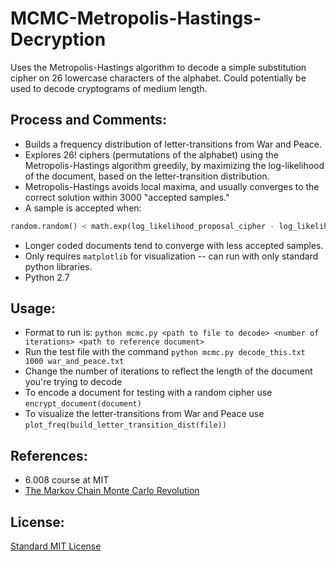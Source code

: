 
# MCMC-Metropolis-Hastings-Decryption
Uses the Metropolis-Hastings algorithm to decode a simple substitution cipher on 26 lowercase characters of the alphabet.
Could potentially be used to decode cryptograms of medium length.

## Process and Comments:
- Builds a frequency distribution of letter-transitions from War and Peace.
- Explores 26! ciphers (permutations of the alphabet) using the Metropolis-Hastings algorithm greedily, by maximizing the log-likelihood of the document, based on the letter-transition distribution.
- Metropolis-Hastings avoids local maxima, and usually converges to the correct solution within 3000 "accepted samples." 
- A sample is accepted when:
```python
random.random() < math.exp(log_likelihood_proposal_cipher - log_likelihood_current_cipher)
```
- Longer coded documents tend to converge with less accepted samples.
- Only requires `matplotlib` for visualization -- can run with only standard python libraries.
- Python 2.7

## Usage:
- Format to run is: `python mcmc.py <path to file to decode> <number of iterations> <path to reference document>`
- Run the test file with the command `python mcmc.py decode_this.txt 1000 war_and_peace.txt`
- Change the number of iterations to reflect the length of the document you're trying to decode
- To encode a document for testing with a random cipher use `encrypt_document(document)`
- To visualize the letter-transitions from War and Peace use `plot_freq(build_letter_transition_dist(file))`

## References:
- 6.008 course at MIT
- [The Markov Chain Monte Carlo Revolution](http://statweb.stanford.edu/~cgates/PERSI/papers/MCMCRev.pdf) 

## License:
[Standard MIT License](../master/LICENSE)
